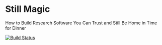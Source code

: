 # Still Magic

How to Build Research Software You Can Trust and Still Be Home in Time for Dinner

[![Build Status](https://travis-ci.org/merely-useful/still-magic.svg?branch=master)](https://travis-ci.org/merely-useful/still-magic)
